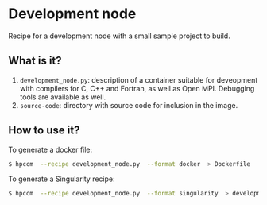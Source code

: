 # Development node

Recipe for a development node with a small sample project to build.

## What is it?

1. `development_node.py`: description of a container suitable for deveopment
   with compilers for C, C++ and Fortran, as well as Open MPI.  Debugging tools
   are available as well.
1. `source-code`: directory with source code for inclusion in the image.


## How to use it?

To generate a docker file:
```bash
$ hpccm  --recipe development_node.py  --format docker  > Dockerfile
```

To generate a Singularity recipe:
```bash
$ hpccm  --recipe development_node.py  --format singularity  > development_node.def
```
